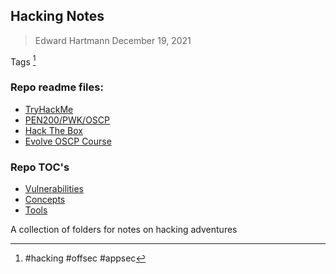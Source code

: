 ## Hacking Notes
> Edward Hartmann
> December 19, 2021

Tags [^1]
### Repo readme files:
- [TryHackMe](TryHackMe/README-THM.md)
- [PEN200/PWK/OSCP](oscp/README-OSCP.md)
- [Hack The Box](HackTheBox/README-HTB.md)
- [Evolve OSCP Course](Evolve-OSCP/README-Evo_OSCP.md)

### Repo TOC's
- [Vulnerabilities](knowledge-base/vulnerabilities/_TOC-Vulnerabilities.md)
- [Concepts](knowledge-base/concepts/_TOC-Concepts.md)
- [Tools](tools/_TOC-Tools.md)

A collection of folders for notes on hacking adventures

[^1]: #hacking #offsec #appsec


